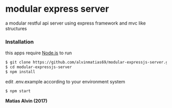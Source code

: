 # modular express server
a modular restful api server using express framework and mvc like structures

### Installation
this apps require [Node.js](https://nodejs.org/) to run
```sh
$ git clone https://github.com/alvinmatias69/modular-expressjs-server.git
$ cd modular-expressjs-server
$ npm install
```

edit .env.example according to your environment system

```sh
$ npm start
```

**Matias Alvin (2017)**
